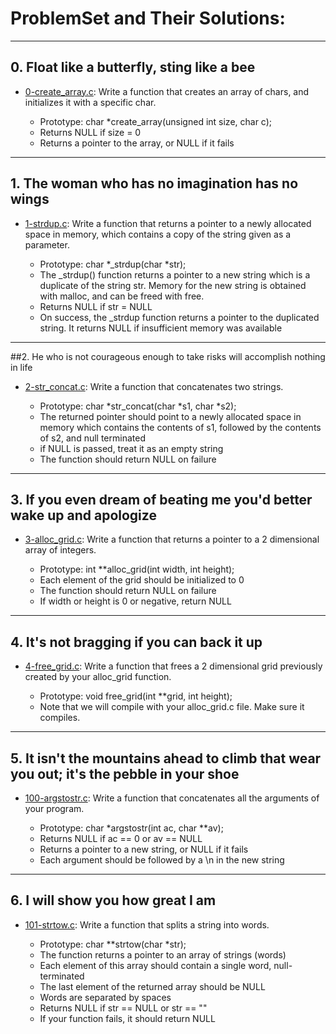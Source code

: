# ProblemSet and Their Solutions:
---
## 0. Float like a butterfly, sting like a bee
- [0-create_array.c](0-create_array.c): Write a function that creates an array of chars, and initializes it with a specific char.

	- Prototype: char *create_array(unsigned int size, char c);
	- Returns NULL if size = 0
	- Returns a pointer to the array, or NULL if it fails
---
## 1. The woman who has no imagination has no wings
- [1-strdup.c](1-strdup.c): Write a function that returns a pointer to a newly allocated space in memory, which contains a copy of the string given as a parameter.

	- Prototype: char *_strdup(char *str);
	- The _strdup() function returns a pointer to a new string which is a duplicate of the string str. Memory for the new string is obtained with malloc, and can be freed with free.
	- Returns NULL if str = NULL
	- On success, the _strdup function returns a pointer to the duplicated string. It returns NULL if insufficient memory was available
---
##2. He who is not courageous enough to take risks will accomplish nothing in life
- [2-str_concat.c](2-str_concat.c): Write a function that concatenates two strings.

	- Prototype: char *str_concat(char *s1, char *s2);
	- The returned pointer should point to a newly allocated space in memory which contains the contents of s1, followed by the contents of s2, and null terminated
	- if NULL is passed, treat it as an empty string
	- The function should return NULL on failure
---
## 3. If you even dream of beating me you'd better wake up and apologize
- [3-alloc_grid.c](3-alloc_grid.c): Write a function that returns a pointer to a 2 dimensional array of integers.

	- Prototype: int **alloc_grid(int width, int height);
	- Each element of the grid should be initialized to 0
	- The function should return NULL on failure
	- If width or height is 0 or negative, return NULL
---
## 4. It's not bragging if you can back it up
- [4-free_grid.c](4-free_grid.c): Write a function that frees a 2 dimensional grid previously created by your alloc_grid function.

	- Prototype: void free_grid(int **grid, int height);
	- Note that we will compile with your alloc_grid.c file. Make sure it compiles.
---
## 5. It isn't the mountains ahead to climb that wear you out; it's the pebble in your shoe
- [100-argstostr.c](100-argstostr.c): Write a function that concatenates all the arguments of your program.

	- Prototype: char *argstostr(int ac, char **av);
	- Returns NULL if ac == 0 or av == NULL
	- Returns a pointer to a new string, or NULL if it fails
	- Each argument should be followed by a \n in the new string
---
## 6. I will show you how great I am
- [101-strtow.c](101-strtow.c): Write a function that splits a string into words.

	- Prototype: char **strtow(char *str);
	- The function returns a pointer to an array of strings (words)
	- Each element of this array should contain a single word, null-terminated
	- The last element of the returned array should be NULL
	- Words are separated by spaces
	- Returns NULL if str == NULL or str == ""
	- If your function fails, it should return NULL
